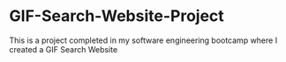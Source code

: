 # GIF-Search-Website-Project
This is a project completed in my software engineering bootcamp where I created a GIF Search Website
